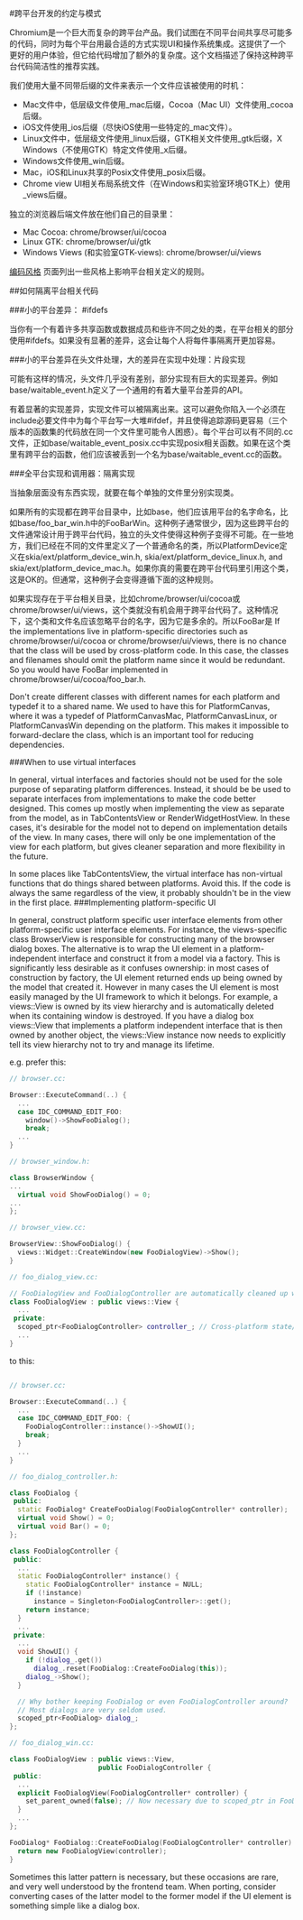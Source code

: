 #跨平台开发的约定与模式

Chromium是一个巨大而复杂的跨平台产品。我们试图在不同平台间共享尽可能多的代码，同时为每个平台用最合适的方式实现UI和操作系统集成。这提供了一个更好的用户体验，但它给代码增加了额外的复杂度。这个文档描述了保持这种跨平台代码简洁性的推荐实践。

我们使用大量不同带后缀的文件来表示一个文件应该被使用的时机：

- Mac文件中，低层级文件使用_mac后缀，Cocoa（Mac UI）文件使用_cocoa后缀。
- iOS文件使用_ios后缀（尽快iOS使用一些特定的_mac文件）。
- Linux文件中，低层级文件使用_linux后缀，GTK相关文件使用_gtk后缀，X Windows（不使用GTK）特定文件使用_x后缀。
- Windows文件使用_win后缀。
- Mac，iOS和Linux共享的Posix文件使用_posix后缀。
- Chrome view UI相关布局系统文件（在Windows和实验室环境GTK上）使用_views后缀。

独立的浏览器后端文件放在他们自己的目录里：

- Mac Cocoa: chrome/browser/ui/cocoa
- Linux GTK: chrome/browser/ui/gtk
- Windows Views (和实验室GTK-views): chrome/browser/ui/views

[编码风格](https://www.chromium.org/developers/coding-style) 页面列出一些风格上影响平台相关定义的规则。

##如何隔离平台相关代码

###小的平台差异： #ifdefs

当你有一个有着许多共享函数或数据成员和些许不同之处的类，在平台相关的部分使用#ifdefs。如果没有显著的差异，这会让每个人将每件事隔离开更加容易。

###小的平台差异在头文件处理，大的差异在实现中处理：片段实现

可能有这样的情况，头文件几乎没有差别，部分实现有巨大的实现差异。例如base/waitable_event.h定义了一个通用的有着大量平台差异的API。

有着显著的实现差异，实现文件可以被隔离出来。这可以避免你陷入一个必须在include必要文件中为每个平台写一大堆#ifdef，并且使得追踪源码更容易（三个版本的函数集的代码放在同一个文件里可能令人困惑）。每个平台可以有不同的.cc文件，正如base/waitable_event_posix.cc中实现posix相关函数。如果在这个类里有跨平台的函数，他们应该被丢到一个名为base/waitable_event.cc的函数。

###全平台实现和调用器：隔离实现

当抽象层面没有东西实现，就要在每个单独的文件里分别实现类。

如果所有的实现都在跨平台目录中，比如base，他们应该用平台的名字命名，比如base/foo_bar_win.h中的FooBarWin。这种例子通常很少，因为这些跨平台的文件通常设计用于跨平台代码，独立的头文件使得这种例子变得不可能。在一些地方，我们已经在不同的文件里定义了一个普通命名的类，所以PlatformDevice定义在skia/ext/platform_device_win.h, skia/ext/platform_device_linux.h, and skia/ext/platform_device_mac.h。如果你真的需要在跨平台代码里引用这个类，这是OK的。但通常，这种例子会变得遵循下面的这种规则。

如果实现存在于平台相关目录，比如chrome/browser/ui/cocoa或chrome/browser/ui/views，这个类就没有机会用于跨平台代码了。这种情况下，这个类和文件名应该忽略平台的名字，因为它是多余的。所以FooBar是
If the implementations live in platform-specific directories such as chrome/browser/ui/cocoa or chrome/browser/ui/views, there is no chance that the class will be used by cross-platform code. In this case, the classes and filenames should omit the platform name since it would be redundant. So you would have FooBar implemented in chrome/browser/ui/cocoa/foo_bar.h.

Don't create different classes with different names for each platform and typedef it to a shared name. We used to have this for PlatformCanvas, where it was a typedef of PlatformCanvasMac, PlatformCanvasLinux, or PlatformCanvasWin depending on the platform. This makes it impossible to forward-declare the class, which is an important tool for reducing dependencies.

###When to use virtual interfaces

In general, virtual interfaces and factories should not be used for the sole purpose of separating platform differences. Instead, it should be be used to separate interfaces from implementations to make the code better designed. This comes up mostly when implementing the view as separate from the model, as in TabContentsView or RenderWidgetHostView. In these cases, it's desirable for the model not to depend on implementation details of the view. In many cases, there will only be one implementation of the view for each platform, but gives cleaner separation and more flexibility in the future.

In some places like TabContentsView, the virtual interface has non-virtual functions that do things shared between platforms. Avoid this. If the code is always the same regardless of the view, it probably shouldn't be in the view in the first place.
###Implementing platform-specific UI

In general, construct platform specific user interface elements from other platform-specific user interface elements. For instance, the views-specific class BrowserView is responsible for constructing many of the browser dialog boxes. The alternative is to wrap the UI element in a platform-independent interface and construct it from a model via a factory. This is significantly less desirable as it confuses ownership: in most cases of construction by factory, the UI element returned ends up being owned by the model that created it. However in many cases the UI element is most easily managed by the UI framework to which it belongs. For example, a views::View is owned by its view hierarchy and is automatically deleted when its containing window is destroyed. If you have a dialog box views::View that implements a platform independent interface that is then owned by another object, the views::View instance now needs to explicitly tell its view hierarchy not to try and manage its lifetime.

e.g. prefer this:
```c++
// browser.cc:

Browser::ExecuteCommand(..) {
  ...
  case IDC_COMMAND_EDIT_FOO:
    window()->ShowFooDialog();
    break;
  ...
}

// browser_window.h:

class BrowserWindow {
...
  virtual void ShowFooDialog() = 0;
...
};

// browser_view.cc:

BrowserView::ShowFooDialog() {
  views::Widget::CreateWindow(new FooDialogView)->Show();
}

// foo_dialog_view.cc:

// FooDialogView and FooDialogController are automatically cleaned up when the window is closed.
class FooDialogView : public views::View {
  ...
 private:
  scoped_ptr<FooDialogController> controller_; // Cross-platform state/control logic
  ...
}
```
to this:
```c++

// browser.cc:

Browser::ExecuteCommand(..) {
  ...
  case IDC_COMMAND_EDIT_FOO: {
    FooDialogController::instance()->ShowUI();
    break;
  }
  ...
}

// foo_dialog_controller.h:

class FooDialog {
 public:
  static FooDialog* CreateFooDialog(FooDialogController* controller);
  virtual void Show() = 0;
  virtual void Bar() = 0;
};

class FooDialogController {
 public:
  ...
  static FooDialogController* instance() {
    static FooDialogController* instance = NULL;
    if (!instance)
      instance = Singleton<FooDialogController>::get();
    return instance;
  }
  ...
 private:
  ...
  void ShowUI() {
    if (!dialog_.get())
      dialog_.reset(FooDialog::CreateFooDialog(this));
    dialog_->Show();
  }

  // Why bother keeping FooDialog or even FooDialogController around?
  // Most dialogs are very seldom used.
  scoped_ptr<FooDialog> dialog_;
};

// foo_dialog_win.cc:

class FooDialogView : public views::View,
                      public FooDialogController {
 public:
  ...
  explicit FooDialogView(FooDialogController* controller) {
    set_parent_owned(false); // Now necessary due to scoped_ptr in FooDialogController.
  }
  ...
};

FooDialog* FooDialog::CreateFooDialog(FooDialogController* controller) {
  return new FooDialogView(controller);
}
```

Sometimes this latter pattern is necessary, but these occasions are rare, and very well understood by the frontend team. When porting, consider converting cases of the latter model to the former model if the UI element is something simple like a dialog box.
